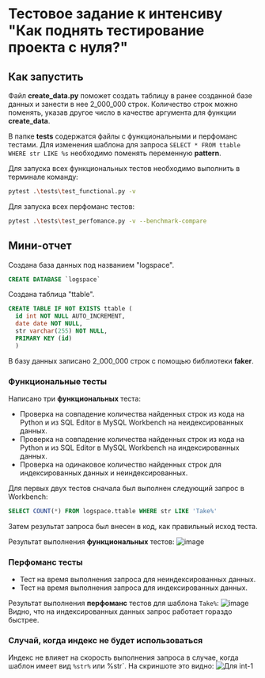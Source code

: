 # Тестовое задание к интенсиву "Как поднять тестирование проекта с нуля?"
## Как запустить
Файл **create_data.py** поможет создать таблицу в ранее созданной базе данных и занести в нее 2_000_000 строк. Количество строк можно поменять, указав другое число в качестве аргумента для функции **create_data**.

В папке **tests** содержатся файлы с функциональными и перфоманс тестами. Для изменения шаблона для запроса `SELECT * FROM ttable WHERE str LIKE %s` необходимо поменять переменную **pattern**.

Для запуска всех функциональных тестов необходимо выполнить в терминале команду:
```bash
pytest .\tests\test_functional.py -v
```
Для запуска всех перфоманс тестов:
```bash
pytest .\tests\test_perfomance.py -v --benchmark-compare
```

## Мини-отчет
Создана база данных под названием "logspace".
```sql
CREATE DATABASE `logspace`
```
Создана таблица "ttable".
```sql
CREATE TABLE IF NOT EXISTS ttable (
  id int NOT NULL AUTO_INCREMENT,
  date date NOT NULL,
  str varchar(255) NOT NULL,
  PRIMARY KEY (id)
  )
```
В базу данных записано 2_000_000 строк с помощью библиотеки **faker**.

### Функциональные тесты
Написано три **функциональных** теста:
* Проверка на совпадение количества найденных строк из кода на Python и из SQL Editor в MySQL Workbench на неидексированных данных.
* Проверка на совпадение количества найденных строк из кода на Python и из SQL Editor в MySQL Workbench на индексированных данных.
* Проверка на одинаковое количество найденных строк для индексированных данных и неиндексированных.

Для первых двух тестов сначала был выполнен следующий запрос в Workbench:
```sql
SELECT COUNT(*) FROM logspace.ttable WHERE str LIKE 'Take%'
```
Затем результат запроса был внесен в код, как правильный исход теста.

Результат выполнения **функциональных** тестов:
![image](https://github.com/tuleshochka/logspace/assets/75882629/f588a33b-143a-4062-a403-fbf71da5f9a5)

### Перфоманс тесты
* Тест на время выполнения запроса для неиндексированных данных.
* Тест на время выполнения запроса для индексированных данных.

Результат выполнения **перфоманс** тестов для шаблона `Take%`:
![image](https://github.com/tuleshochka/logspace/assets/75882629/ccb424aa-2e1a-4709-81d0-6f49b522f3a1)
Видно, что на индексированных данных запрос работает гораздо быстрее.

### Случай, когда индекс не будет использоваться
Индекс не влияет на скорость выполнения запроса в случае, когда шаблон имеет вид `%str%` или %str`. На скриншоте это видно:
![Для int-1](https://github.com/tuleshochka/logspace/assets/75882629/7d461303-a398-436c-b5c2-87faa99f5e0d)
